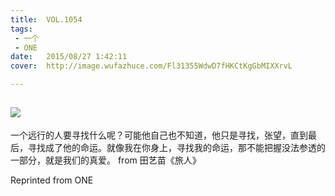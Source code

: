```yaml
---
title:	VOL.1054
tags:
 - 一个
 - ONE
date:	2015/08/27 1:42:11
cover:	http://image.wufazhuce.com/Fl31355WdwD7fHKCtKgGbMIXXrvL

---
```

![](http://image.wufazhuce.com/Fl31355WdwD7fHKCtKgGbMIXXrvL)
---

一个远行的人要寻找什么呢？可能他自己也不知道，他只是寻找，张望，直到最后，寻找成了他的命运。就像我在你身上，寻找我的命运，那不能把握没法参透的一部分，就是我们的真爱。 from 田艺苗《旅人》
 
Reprinted from ONE
